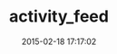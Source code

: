 ---
layout: post
title:  "activity_feed"
repo:   "agoragames/activity_feed"
date:   2015-02-18 17:17:02
gemurl: https://github.com/agoragames/activity_feed
---